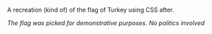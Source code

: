 A recreation (kind of) of the flag of Turkey using CSS after.

*The flag was picked for demonstrative purposes. No politics involved*
